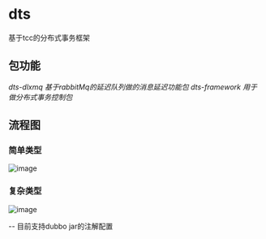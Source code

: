 # dts
基于tcc的分布式事务框架

## 包功能
*dts-dlxmq  基于rabbitMq的延迟队列做的消息延迟功能包*
*dts-framework 用于做分布式事务控制包*

## 流程图
### 简单类型
![image](https://github.com/jsun150/dts/edit/master/simple.png)
### 复杂类型
![image](https://github.com/jsun150/dts/edit/master/complex.png)

-- 目前支持dubbo jar的注解配置
                      

